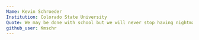 ```yaml
---
Name: Kevin Schroeder
Institution: Colorado State University
Quote: We may be done with school but we will never stop having nightmares about missing exams
github_user: Kmschr
---
```

